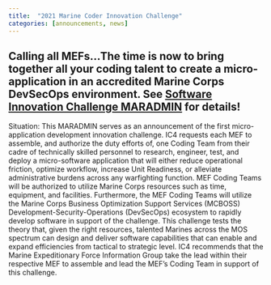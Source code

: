 ```yaml
---
title:  "2021 Marine Coder Innovation Challenge"
categories: [announcements, news]
---
```


## Calling all MEFs...The time is now to bring together all your coding talent to create a micro-application in an accredited Marine Corps DevSecOps environment.  See [Software Innovation Challenge MARADMIN](https://www.marines.mil/News/Messages/Messages-Display/Article/2546579/solicitation-for-participation-in-the-marine-corps-inaugural-micro-application/) for details!
Situation: This MARADMIN serves as an announcement of the first micro- application development innovation challenge.  IC4 requests each MEF to assemble, and authorize the duty efforts of, one Coding Team from their cadre of technically skilled personnel to research, engineer, test, and deploy a micro-software application that will either reduce operational friction, optimize workflow, increase Unit Readiness, or alleviate administrative burdens across any warfighting function.  MEF Coding Teams will be authorized to utilize Marine Corps resources such as time, equipment, and facilities. Furthermore, the MEF Coding Teams will utilize the Marine Corps Business Optimization Support Services (MCBOSS) Development-Security-Operations (DevSecOps) ecosystem to rapidly develop software in support of the challenge.  This challenge tests the theory that, given the right resources, talented Marines across the MOS spectrum can design and deliver software capabilities that can enable and expand efficiencies from tactical to strategic level.  IC4 recommends that the Marine Expeditionary Force Information Group take the lead within their respective MEF to assemble and lead the MEF’s Coding Team in support of this challenge.
